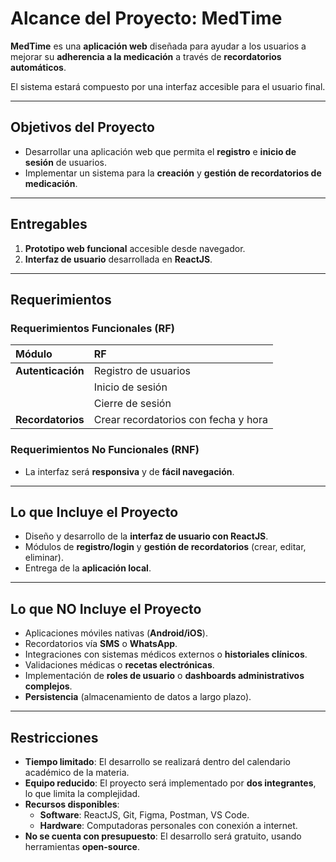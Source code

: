 # Alcance del Proyecto: MedTime

**MedTime** es una **aplicación web** diseñada para ayudar a los usuarios a mejorar su **adherencia a la medicación** a través de **recordatorios automáticos**.

El sistema estará compuesto por una interfaz accesible para el usuario final.

---

## Objetivos del Proyecto

* Desarrollar una aplicación web que permita el **registro** e **inicio de sesión** de usuarios.
* Implementar un sistema para la **creación** y **gestión de recordatorios de medicación**.

---

## Entregables

1.  **Prototipo web funcional** accesible desde navegador.
2.  **Interfaz de usuario** desarrollada en **ReactJS**.

---

## Requerimientos

### Requerimientos Funcionales (RF)

| Módulo | RF |
| :--- | :--- |
| **Autenticación** | Registro de usuarios |
| | Inicio de sesión |
| | Cierre de sesión |
| **Recordatorios** | Crear recordatorios con fecha y hora |

### Requerimientos No Funcionales (RNF)

* La interfaz será **responsiva** y de **fácil navegación**.

---

## Lo que **Incluye** el Proyecto

* Diseño y desarrollo de la **interfaz de usuario con ReactJS**.
* Módulos de **registro/login** y **gestión de recordatorios** (crear, editar, eliminar).
* Entrega de la **aplicación local**.

---

## Lo que **NO Incluye** el Proyecto

* Aplicaciones móviles nativas (**Android/iOS**).
* Recordatorios vía **SMS** o **WhatsApp**.
* Integraciones con sistemas médicos externos o **historiales clínicos**.
* Validaciones médicas o **recetas electrónicas**.
* Implementación de **roles de usuario** o **dashboards administrativos complejos**.
* **Persistencia** (almacenamiento de datos a largo plazo).

---

## Restricciones

* **Tiempo limitado**: El desarrollo se realizará dentro del calendario académico de la materia.
* **Equipo reducido**: El proyecto será implementado por **dos integrantes**, lo que limita la complejidad.
* **Recursos disponibles**:
    * **Software**: ReactJS, Git, Figma, Postman, VS Code.
    * **Hardware**: Computadoras personales con conexión a internet.
* **No se cuenta con presupuesto**: El desarrollo será gratuito, usando herramientas **open-source**.